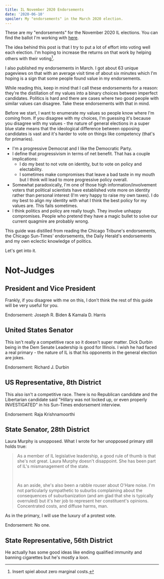 ```yaml
---
title: IL November 2020 Endorsements
date: '2020-06-10'
spoiler: My "endorsements" in the March 2020 election.
---
```


These are my "endorsements" for the November 2020 IL elections. You can find the ballot I'm working
with [here](https://www.cookcountyclerk.com/service/sample-ballot/9300009/0).

The idea behind this post is that I try to put a lot of effort into voting well each election. I'm
hoping to increase the returns on that work by helping others with their voting[^1].

I also published my endorsements in March. I got about 63 unique pageviews on that with an average
visit time of about six minutes which I'm hoping is a sign that some people found value in my
endorsements.

While reading this, keep in mind that I call these endorsements for a reason: they're the
distillation of my values into a binary choices between imperfect candidates. Politics is hard and
there are cases where two good people with similar values can disagree. Take these endorsements with
that in mind.

Before we start, I want to enumerate my values so people know where I'm coming from. If you disagree
with my choices, I'm guessing it's because you disagree with my values - the nature of general
elections in a super blue state means that the ideological difference between opposing candidates is
vast and it's harder to vote on things like competency (that's for primaries).

- I'm a progressive Democrat and I like the Democratic Party.
- I define that progressivism in terms of net benefit. That has a couple implications:
  - I do my best to not vote on identity, but to vote on policy and electability.
  - I sometimes make compromises that leave a bad taste in my mouth but I think will lead to more
    progressive policy overall.
- Somewhat paradoxically, I'm one of those high information/involvement voters that political
  scientists have established vote more on identity rather than personal interest (I'm very happy to
  raise my own taxes). I do my best to align my identity with what I think the best policy for my
  values are. This fails sometimes.
- I think politics and policy are really tough. They involve unhappy compromises. People who pretend
  they have a magic bullet to solve our current quagmire are probably wrong.

This guide was distilled from reading the Chicago Tribune's endorsements, the Chicago Sun-Times'
endorsements, the Daily Herald's endorsements and my own eclectic knowledge of politics.

Let's get into it.

# Not-Judges

## President and Vice President

Frankly, if you disagree with me on this, I don't think the rest of this guide will be very useful
for you.

Endorsement: Joseph R. Biden & Kamala D. Harris

## United States Senator

This isn't really a competitive race so it doesn't super matter. Dick Durbin being in the Dem Senate
Leadership is good for Illinois. I wish he had faced a real primary - the nature of IL is that his
opponents in the general election are jokes.

Endorsement: Richard J. Durbin

## US Representative, 8th District

This also isn't a competitive race. There is no Republican candidate and the Libertarian candidate
said "Hillary was not locked up, or even properly INVESTIGATED" in his Sun-Times endorsement
interview.

Endorsement: Raja Krishnamoorthi

## State Senator, 28th District

Laura Murphy is unopposed. What I wrote for her unopposed primary still holds true:

> As a member of IL legislative leadership, a good rule of thumb is that she's not great. Laura
> Murphy doesn't disappoint. She has been part of IL's mismanagement of the state.
>
> &nbsp;
>
> As an aside, she's also been a rabble rouser about O'Hare noise. I'm not particularly sympathetic
> to suburbs complaining about the consequences of suburbanization (and am glad that she is
> typically overruled) but it's her job to represent her constituent's opinions. Concentrated costs,
> and diffuse harms, man.

As in the primary, I will use the luxury of a protest vote.

Endorsement: No one.

## State Representative, 56th District

[^1]: Insert spiel about zero marginal costs.
[^2]:

  He actually has some good ideas like ending qualified immunity and banning cigarettes but he's
  mostly a loon.
